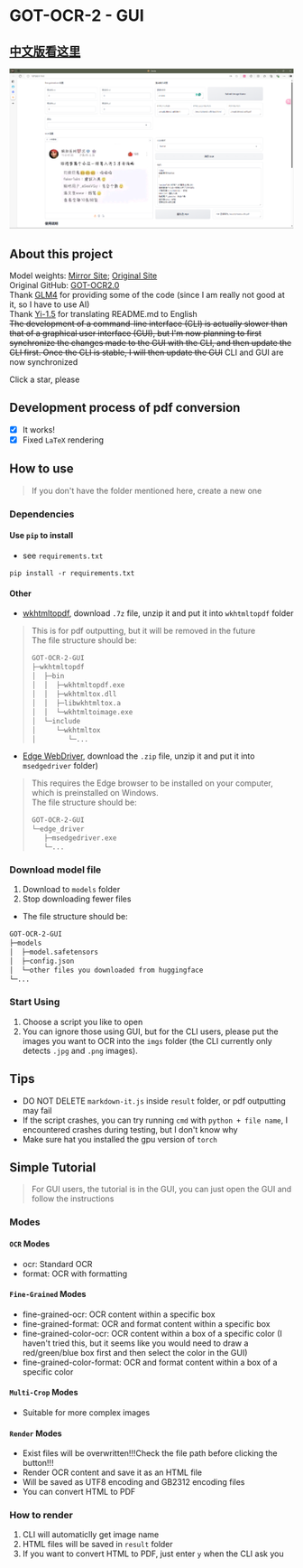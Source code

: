 # GOT-OCR-2 - GUI

## [中文版看这里](README.md)

![img_1.png](img_1.png)

## About this project

Model weights: [Mirror Site](https://hf-mirror.com/stepfun-ai/GOT-OCR2_0); [Original Site](https://huggingface.co/stepfun-ai/GOT-OCR2_0)  
Original GitHub: [GOT-OCR2.0](https://github.com/Ucas-HaoranWei/GOT-OCR2.0/)  
Thank [GLM4](https://chatglm.cn/main/alltoolsdetail?lang=zh) for providing some of the code (since I am really not good at it, so I have to use AI)  
Thank [Yi-1.5](https://github.com/01-ai/Yi-1.5) for translating README.md to English  
~~The development of a command-line interface (CLI) is actually slower than that of a graphical user interface (GUI), but I'm now planning to first synchronize the changes made to the GUI with the CLI, and then update the CLI first. Once the CLI is stable, I will then update the GUI~~
CLI and GUI are now synchronized

Click a star, please

## Development process of pdf conversion
- [x] It works!
- [x] Fixed `LaTeX` rendering

## How to use

> If you don't have the folder mentioned here, create a new one

### Dependencies

#### Use `pip` to install
- see `requirements.txt`
```commandline
pip install -r requirements.txt
```

#### Other
- [wkhtmltopdf](https://wkhtmltopdf.org/downloads.html), download `.7z` file, unzip it and put it into `wkhtmltopdf` folder
> This is for pdf outputting, but it will be removed in the future  
> The file structure should be:
> ```
> GOT-OCR-2-GUI
> ├─wkhtmltopdf
> │  ├─bin
> │  │  ├─wkhtmltopdf.exe
> │  │  ├─wkhtmltox.dll
> │  │  ├─libwkhtmltox.a
> │  │  └─wkhtmltoimage.exe
> │  └─include
> │     └─wkhtmltox
> │        └─...
> ```
- [Edge WebDriver](https://developer.microsoft.com/zh-cn/microsoft-edge/tools/webdriver/?form=MA13LH#downloads), download the `.zip` file, unzip it and put it into `msedgedriver` folder)
> This requires the Edge browser to be installed on your computer, which is preinstalled on Windows.  
> The file structure should be:
> ```
> GOT-OCR-2-GUI
> └─edge_driver
>    ├─msedgedriver.exe
>    └─...
> ```

### Download model file

1.  Download to `models` folder
2.  Stop downloading fewer files
- The file structure should be:
```
GOT-OCR-2-GUI
├─models
│  ├─model.safetensors
│  ├─config.json
│  └─other files you downloaded from huggingface
└─...
```

### Start Using

1.  Choose a script you like to open
2.  You can ignore those using GUI, but for the CLI users, please put the images you want to OCR into the `imgs` folder (the CLI currently only detects `.jpg` and `.png` images).

## Tips
- DO NOT DELETE `markdown-it.js` inside `result` folder, or pdf outputting may fail
- If the script crashes, you can try running `cmd` with `python + file name`, I encountered crashes during testing, but I don't know why
- Make sure hat you installed the gpu version of `torch`

## Simple Tutorial
> For GUI users, the tutorial is in the GUI, you can just open the GUI and follow the instructions

### **Modes**
#### `OCR` Modes
- ocr: Standard OCR
- format: OCR with formatting
#### `Fine-Grained` Modes
- fine-grained-ocr: OCR content within a specific box
- fine-grained-format: OCR and format content within a specific box
- fine-grained-color-ocr: OCR content within a box of a specific color (I haven't tried this, but it seems like you would need to draw a red/green/blue box first and then select the color in the GUI)
- fine-grained-color-format: OCR and format content within a box of a specific color
#### `Multi-Crop` Modes
- Suitable for more complex images
#### `Render` Modes
- Exist files will be overwritten!!!Check the file path before clicking the button!!!
- Render OCR content and save it as an HTML file
- Will be saved as UTF8 encoding and GB2312 encoding files
- You can convert HTML to PDF
### **How to render**
1. CLI will automaticlly get image name  
2. HTML files will be saved in `result` folder
3. If you want to convert HTML to PDF, just enter `y` when the CLI ask you
